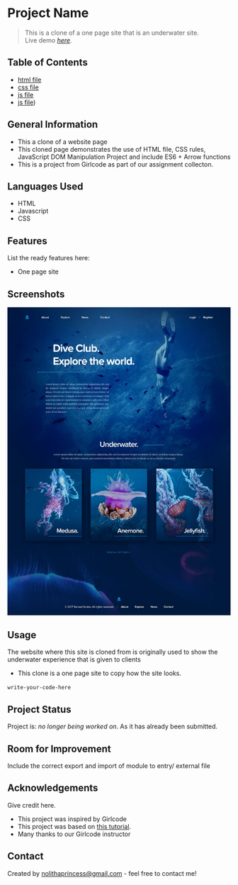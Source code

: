 # Project Name
> This is a clone of a one page site that is an underwater site.  
> Live demo [_here_](https://www.example.com). <!-- If you have the project hosted somewhere, include the link here. -->

## Table of Contents
* [html file](index.html)
* [css file](index.css)
* [js file](index.js)
* [js file](page.js))

<!-- * [License](#license) -->


## General Information
- This a clone of a website page
- This cloned page demonstrates the use of HTML file, CSS rules, JavaScript DOM Manipulation Project and include ES6 + Arrow 
functions
- This is a project from Girlcode as part of our assignment collecton.
<!-- You don't have to answer all the questions - just the ones relevant to your project. -->


## Languages Used
- HTML
- Javascript
- CSS


## Features
List the ready features here:
- One page site


## Screenshots
![](images/underwater.jpeg)
<!-- If you have screenshots you'd like to share, include them here. -->


## Usage
The website where this site is cloned from is originally used to show the underwater experience that is given to clients
- This clone is a one page site to copy how the site looks.

`write-your-code-here`


## Project Status
Project is: _no longer being worked on_. As it has already been submitted.


## Room for Improvement
Include the correct export and import of module to entry/ external file


## Acknowledgements
Give credit here.
- This project was inspired by Girlcode 
- This project was based on [this tutorial](https://www.example.com).
- Many thanks to our Girlcode instructor


## Contact
Created by [nolithaprincess@gmail.com](https://www.gmail.com) - feel free to contact me!


<!-- Optional -->
<!-- ## License -->
<!-- This project is open source and available under the [... License](). -->

<!-- You don't have to include all sections - just the one's relevant to your project -->


